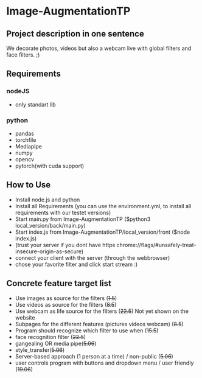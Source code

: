 # Image-AugmentationTP

## Project description in one sentence
We decorate photos, videos but also a webcam live with global filters and face filters. ;)

## Requirements 
### nodeJS
- only standart lib
### python
- pandas
- torchfile
- Mediapipe
- numpy
- opencv
- pytorch(with cuda support)

## How to Use
- Install node.js and python
- Install all Requirements (you can use the environment.yml, to install all requirements with our testet versions)
- Start main.py from Image-AugmentationTP ($python3 local_version/back/main.py)
- Start index.js from Image-AugmentationTP/local_version/front ($node index.js)
- (trust your server if you dont have https chrome://flags/#unsafely-treat-insecure-origin-as-secure)
- connect your client with the server (through the webbrowser)
- chose your favorite filter and click start stream :)

## Concrete feature target list
- Use images as source for the filters (~~1.5~~)
- Use videos as source for the filters (~~8.5~~)
- Use webcam as life source for the filters (~~22.5~~) Not yet shown on the website
- Subpages for the different features (pictures videos webcam) (~~8.5~~)
- Program should recognize which filter to use when (~~15.5~~)
- face recognition filter (~~22.5~~)
- gangealing OR media pipe(~~5.06~~)
- style_transfer(~~5.06~~)
- Server-based approach (1 person at a time) / non-public (~~5.06~~) 
- user controls program with buttons and dropdown menu / user friendly (~~19.06~~)
